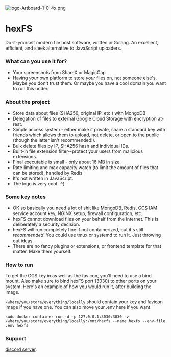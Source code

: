 
![logo-Artboard-1-0-4x.png](https://i.postimg.cc/YSXZmBDk/logo-Artboard-1-0-4x.png)

# hexFS

Do-it-yourself modern file host software, written in Golang. An excellent, efficient, and sleek alternative to JavaScript uploaders.


### What can you use it for?

- Your screenshots from ShareX or MagicCap
- Having *your* own platform to store *your* files on, not someone else's. Maybe you don't trust them. Or maybe you have a cool domain you want to run this under.

### About the project

- Store data about files (SHA256, original IP, etc.) with MongoDB
- Delegation of files to external Google Cloud Storage with encryption at-rest. 
- Simple access system - either make it private, share a standard key with friends which allows them to upload, not delete, or open to the public (though the latter isn't recommended!).
- Bulk delete files by IP, SHA256 hash and individual IDs. 
- Built-in file extension filter--protect your users from malicious extensions.
- Final executable is small - only about 16 MB in size.
- Rate limiting and max capacity watch (to limit the amount of files that can be stored), handled by Redis
- It's not written in JavaScript. 
- The logo is very cool. :^)

### Some key notes

- OK so basically you need a lot of shit like MongoDB, Redis, GCS IAM service account key, NGINX setup, firewall configuration, etc.
- hexFS cannot download files on your behalf from the Internet. This is deliberately a security decision.
- hexFS will run completely fine if not containerized, but it's still *recommended*! You could use tmux or systemd to run it. Just throwing out ideas.
- There are no fancy plugins or extensions, or frontend template for that matter. Make them yourself.

### How to run

To get the GCS key in as well as the favicon, you'll need to use a bind mount. Also make sure to bind hexFS port (3030) to other ports on your system. Here's an example of how you would run it, after building the image.

`/where/you/store/everything/locally` should contain your key and favicon image if you have one. You can also move your .env here if you want.

`sudo docker container run -d -p 127.0.0.1:3030:3030 -v /where/you/store/everything/locally:/mnt/hexfs --name hexfs --env-file .env hexfs`

### Support

[discord server](https://discord.gg/F7RBKh2).